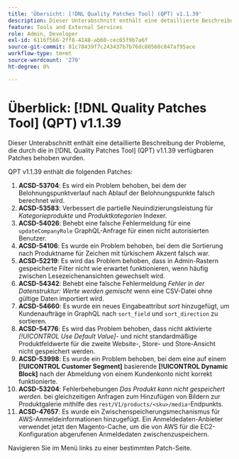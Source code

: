 ```yaml
---
title: 'Übersicht: [!DNL Quality Patches Tool] (QPT) v1.1.39'
description: Dieser Unterabschnitt enthält eine detaillierte Beschreibung der Probleme, die durch die in Version 1.1.39  [!DNL Quality Patches Tool]  Patches behoben wurden.
feature: Tools and External Services
role: Admin, Developer
exl-id: 6116f566-2ff8-4148-ab60-cec65f9b7a6f
source-git-commit: 81c78439f7c243437b7b76dc80560c847af95ace
workflow-type: tm+mt
source-wordcount: '270'
ht-degree: 0%

---
```


# Überblick: [!DNL Quality Patches Tool] (QPT) v1.1.39

Dieser Unterabschnitt enthält eine detaillierte Beschreibung der Probleme, die durch die in [!DNL Quality Patches Tool] (QPT) v1.1.39 verfügbaren Patches behoben wurden.

QPT v1.1.39 enthält die folgenden Patches:

1. **ACSD-53704**: Es wird ein Problem behoben, bei dem der Belohnungspunktverlauf nach Ablauf der Belohnungspunkte falsch berechnet wird.
1. **ACSD-53583**: Verbessert die partielle Neuindizierungsleistung für *Kategorieprodukte* und *Produktkategorien* Indexer.
1. **ACSD-54026**: Behebt eine falsche Fehlermeldung für eine `updateCompanyRole` GraphQL-Anfrage für einen nicht autorisierten Benutzer.
1. **ACSD-54106**: Es wurde ein Problem behoben, bei dem die Sortierung nach Produktname für Zeichen mit türkischem Akzent falsch war.
1. **ACSD-52219**: Es wird das Problem behoben, dass in Admin-Rastern gespeicherte Filter nicht wie erwartet funktionieren, wenn häufig zwischen Lesezeichenansichten gewechselt wird.
1. **ACSD-54342**: Behebt eine falsche Fehlermeldung *Fehler in der Datenstruktur: Werte werden gemischt* wenn eine CSV-Datei ohne gültige Daten importiert wird.
1. **ACSD-54660**: Es wurde ein neues Eingabeattribut *sort* hinzugefügt, um Kundenaufträge in GraphQL nach `sort_field` und `sort_direction` zu sortieren.
1. **ACSD-54776**: Es wird das Problem behoben, dass nicht aktivierte *[!UICONTROL Use Default Value]*- und nicht standardmäßige Produktfeldwerte für die zweite Website-, Store- und Store-Ansicht nicht gespeichert werden.
1. **ACSD-53998**: Es wurde ein Problem behoben, bei dem eine auf einem **[!UICONTROL Customer Segment]** basierende **[!UICONTROL Dynamic Block]** nach der Abmeldung von einem Kundenkonto nicht korrekt funktionierte.
1. **ACSD-53204**: Fehlerbehebungen *Das Produkt kann nicht gespeichert werden.* bei gleichzeitigen Anfragen zum Hinzufügen von Bildern zur Produktgalerie mithilfe des `rest/V1/products/<sku>/media`-Endpunkts.
1. **ACSD-47657**: Es wurde ein Zwischenspeicherungsmechanismus für AWS-Anmeldeinformationen hinzugefügt. Ein Anmeldedaten-Anbieter verwendet jetzt den Magento-Cache, um die von AWS für die EC2-Konfiguration abgerufenen Anmeldedaten zwischenzuspeichern.

Navigieren Sie im Menü links zu einer bestimmten Patch-Seite.
